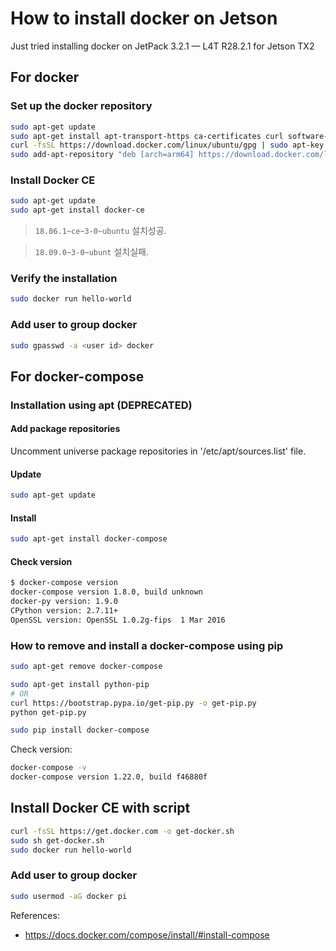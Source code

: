 # How to install docker on Jetson

Just tried installing docker on JetPack 3.2.1 — L4T R28.2.1 for Jetson TX2

## For docker

### Set up the docker repository

```sh
sudo apt-get update
sudo apt-get install apt-transport-https ca-certificates curl software-properties-common
curl -fsSL https://download.docker.com/linux/ubuntu/gpg | sudo apt-key add -
sudo add-apt-repository "deb [arch=arm64] https://download.docker.com/linux/ubuntu $(lsb_release -cs) stable"
```

### Install Docker CE

```sh
sudo apt-get update
sudo apt-get install docker-ce
```

> `18.06.1~ce~3-0~ubuntu` 설치성공.

> `18.09.0~3-0~ubunt` 설치실패.

### Verify the installation

```sh
sudo docker run hello-world
```

### Add user to group docker

```sh
sudo gpasswd -a <user id> docker
```

## For docker-compose

### Installation using apt (**DEPRECATED**)

#### Add package repositories

Uncomment universe package repositories in '/etc/apt/sources.list' file.

#### Update

```sh
sudo apt-get update
```

#### Install

```sh
sudo apt-get install docker-compose
```

#### Check version

```sh
$ docker-compose version
docker-compose version 1.8.0, build unknown
docker-py version: 1.9.0
CPython version: 2.7.11+
OpenSSL version: OpenSSL 1.0.2g-fips  1 Mar 2016
```

### How to remove and install a docker-compose using pip

```sh
sudo apt-get remove docker-compose

sudo apt-get install python-pip
# OR
curl https://bootstrap.pypa.io/get-pip.py -o get-pip.py
python get-pip.py

sudo pip install docker-compose
```

Check version:

```sh
docker-compose -v
docker-compose version 1.22.0, build f46880f
```

## Install Docker CE with script

```sh
curl -fsSL https://get.docker.com -o get-docker.sh
sudo sh get-docker.sh
sudo docker run hello-world
```

### Add user to group docker

```sh
sudo usermod -aG docker pi
```

References:

- https://docs.docker.com/compose/install/#install-compose

